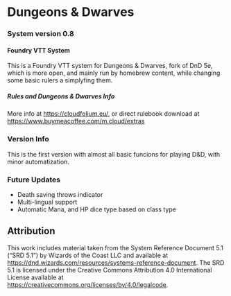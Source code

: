 # Dungeons & Dwarves
### System version 0.8

#### Foundry VTT System

This is a Foundry VTT system for Dungeons &amp; Dwarves, fork of DnD 5e, which is more open, and mainly run by homebrew content, while changing some basic rulers a simplyfing them.

##### Rules and Dungeons & Dwarves Info
More info at https://cloudfolium.eu/, or direct rulebook download at https://www.buymeacoffee.com/m.cloud/extras

### Version Info
This is the first version with almost all basic funcions for playing D&D, with minor automatization. 

### Future Updates
- Death saving throws indicator
- Multi-lingual support
- Automatic Mana, and HP dice type based on class type

## Attribution
This work includes material taken from the System Reference Document 5.1 (“SRD 5.1”) by Wizards of
the Coast LLC and available at https://dnd.wizards.com/resources/systems-reference-document. The
SRD 5.1 is licensed under the Creative Commons Attribution 4.0 International License available at
https://creativecommons.org/licenses/by/4.0/legalcode.
